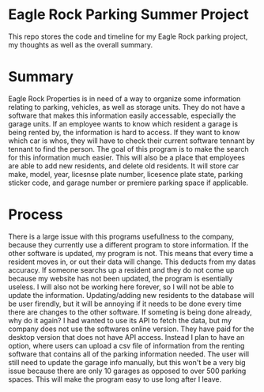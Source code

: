 # Eagle Rock Parking Summer Project
This repo stores the code and timeline for my Eagle Rock parking project, my thoughts as well as the overall summary.


# Summary
Eagle Rock Properties is in need of a way to organize some information relating to parking, vehicles, as well as storage units. 
They do not have a software that makes this information easily accessable, especially the garage units. If an employee wants to 
know which resident a garage is being rented by, the information is hard to access. If they want to know which car is whos, they 
will have to check their current software tennant by tennant to find the person. The goal of this program is to make the 
search for this information much easier. This will also be a place that employees are able to add new residents, and delete old
residents. It will store car make, model, year, licesnse plate number, licesence plate state, parking sticker code, and garage number
or premiere parking space if applicable. 


# Process
There is a large issue with this programs usefullness to the company, because they currently use a different program to store information.
If the other software is updated, my program is not. This means that every time a resident moves in, or out their data will change. This
deducts from my datas accuracy. If someone searchs up a resident and they do not come up because my website has not been updated, the
program is esentially useless. I will also not be working here forever, so I will not be able to update the information. Updating/adding
new residents to the database will be user firendly, but it will be annoying if it needs to be done every time there are changes to the
other software. If someting is being done already, why do it again? I had wanted to use its API to fetch the data, but my company does not
use the softwares online version. They have paid for the desktop version that does not have API access. Instead I plan to have an option,
where users can upload a csv file of information from the renting software that contains all of the parking information needed. The user
will still need to update the garage info manually, but this won't be a very big issue because there are only 10 garages as opposed to over 500 parking spaces. This will make the program easy to use long after I leave. 
